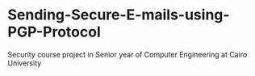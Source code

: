 # Sending-Secure-E-mails-using-PGP-Protocol
Security course project in Senior year of Computer Engineering at Cairo University
